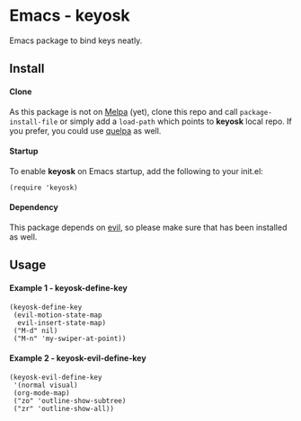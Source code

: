 Emacs - keyosk
==============
Emacs package to bind keys neatly.

Install
-------
#### Clone
As this package is not on [Melpa](https://melpa.org) (yet), clone this repo and call ```package-install-file``` or simply add a ```load-path``` which points to **keyosk** local repo. If you prefer, you could use [quelpa](https://github.com/quelpa/quelpa) as well.

#### Startup
To enable **keyosk** on Emacs startup, add the following to your init.el:

```elisp
(require 'keyosk)
```

#### Dependency
This package depends on [evil](https://melpa.org/#/evil), so please make sure that has been installed as well.

Usage
-----
#### Example 1 - keyosk-define-key
```elisp
(keyosk-define-key
 (evil-motion-state-map
  evil-insert-state-map)
 ("M-d" nil)
 ("M-n" 'my-swiper-at-point))
```
#### Example 2 - keyosk-evil-define-key
```elisp
(keyosk-evil-define-key
 '(normal visual) 
 (org-mode-map)
 ("zo" 'outline-show-subtree)
 ("zr" 'outline-show-all))
```

